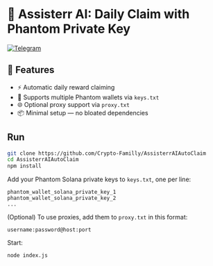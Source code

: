 # 🧠 Assisterr AI: Daily Claim with Phantom Private Key
[![Telegram](https://img.shields.io/badge/Telegram-2CA5E0?style=for-the-badge&logo=telegram&logoColor=white)](https://t.me/CryptoFamilyHub)

## 🚀 Features
- ⚡ Automatic daily reward claiming
- 🔐 Supports multiple Phantom wallets via `keys.txt`
- 🌐 Optional proxy support via `proxy.txt`
- 📦 Minimal setup — no bloated dependencies

## Run

```bash
git clone https://github.com/Crypto-Familly/AssisterrAIAutoClaim
cd AssisterrAIAutoClaim
npm install
```

Add your Phantom Solana private keys to `keys.txt`, one per line:

```
phantom_wallet_solana_private_key_1
phantom_wallet_solana_private_key_2
...
```

(Optional) To use proxies, add them to `proxy.txt` in this format:

```
username:password@host:port
```

Start:

```bash
node index.js
```
